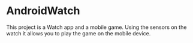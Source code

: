 # AndroidWatch

This project is a Watch app  and a mobile game. Using the sensors on the watch it allows you to play the game on the mobile device.
